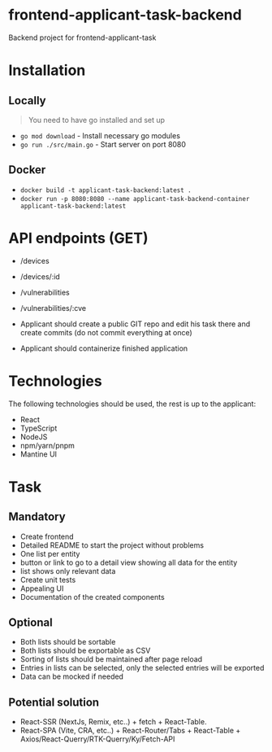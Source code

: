 # frontend-applicant-task-backend
Backend project for frontend-applicant-task

# Installation

## Locally
> You need to have go installed and set up
- `go mod download` - Install necessary go modules
- `go run ./src/main.go` - Start server on port 8080

## Docker
- `docker build -t applicant-task-backend:latest .`
- `docker run -p 8080:8080 --name applicant-task-backend-container applicant-task-backend:latest`

# API endpoints (GET)


- /devices
- /devices/:id
- /vulnerabilities
- /vulnerabilities/:cve

- Applicant should create a public GIT repo and edit his task there and create commits (do not commit everything at once)
- Applicant should containerize finished application




# Technologies

The following technologies should be used, the rest is up to the applicant:
- React
- TypeScript
- NodeJS
- npm/yarn/pnpm
- Mantine UI




# Task

## Mandatory


- Create frontend
- Detailed README to start the project without problems
- One list per entity
- button or link to go to a detail view showing all data for the entity
- list shows only relevant data
- Create unit tests
- Appealing UI
- Documentation of the created components



## Optional


- Both lists should be sortable
- Both lists should be exportable as CSV
- Sorting of lists should be maintained after page reload
- Entries in lists can be selected, only the selected entries will be exported
- Data can be mocked if needed




## Potential solution


- React-SSR (NextJs, Remix, etc..) + fetch + React-Table.
- React-SPA (Vite, CRA, etc..) + React-Router/Tabs + React-Table + Axios/React-Querry/RTK-Querry/Ky/Fetch-API